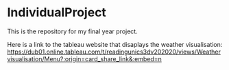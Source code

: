 # IndividualProject
This is the repository for my final year project.

Here is a link to the tableau website that disaplays the weather visualisation: https://dub01.online.tableau.com/t/readingunics3dv202020/views/Weathervisualisation/Menu?:origin=card_share_link&:embed=n
